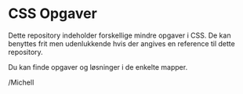 # CSS Opgaver

Dette repository indeholder forskellige mindre opgaver i CSS. De kan benyttes frit men udenlukkende hvis der angives en reference til dette repository.

Du kan finde opgaver og løsninger i de enkelte mapper.

/Michell